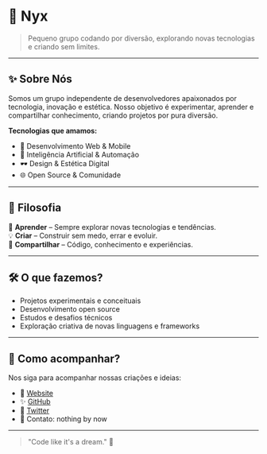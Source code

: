 # 🌙 Nyx

> Pequeno grupo codando por diversão, explorando novas tecnologias e criando sem limites.

---

## ✨ Sobre Nós
Somos um grupo independente de desenvolvedores apaixonados por tecnologia, inovação e estética. Nosso objetivo é experimentar, aprender e compartilhar conhecimento, criando projetos por pura diversão.

**Tecnologias que amamos:**
- 🚀 Desenvolvimento Web & Mobile
- 🤖 Inteligência Artificial & Automação
- 🕶️ Design & Estética Digital
- 🌐 Open Source & Comunidade

---

## 🌌 Filosofia
🔮 **Aprender** – Sempre explorar novas tecnologias e tendências.  
💡 **Criar** – Construir sem medo, errar e evoluir.  
🤝 **Compartilhar** – Código, conhecimento e experiências.  

---

## 🛠️ O que fazemos?
- Projetos experimentais e conceituais
- Desenvolvimento open source
- Estudos e desafios técnicos
- Exploração criativa de novas linguagens e frameworks

---

## 📍 Como acompanhar?
Nos siga para acompanhar nossas criações e ideias:
- 🌙 [Website](https://www.youtube.com/watch?v=kNFJYVPbEPc)
- ✨ [GitHub](https://www.youtube.com/watch?v=kNFJYVPbEPc)
- 📡 [Twitter](https://www.youtube.com/watch?v=kNFJYVPbEPc)
- 📧 Contato: nothing by now

---

> "Code like it's a dream." 🌙

